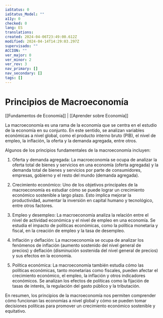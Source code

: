 ```yaml
---
iaStatus: 0
iaStatus_Model: ""
a11y: 0
checked: 0
lang: ES
translations: 
created: 2024-04-06T23:49:00.612Z
modified: 2024-04-14T14:29:03.297Z
supervisado: ""
ACCION: ""
ver_major: 0
ver_minor: 2
ver_rev: 3
nav_primary: []
nav_secondary: []
tags: []
---
```

# Principios de Macroeconomía

[[Fundamentos de Economía]] | [[Aprender sobre Economía]]

La macroeconomía es una rama de la economía que se centra en el estudio de la economía en su conjunto. En este sentido, se analizan variables económicas a nivel global, como el producto interno bruto (PIB), el nivel de empleo, la inflación, la oferta y la demanda agregada, entre otros.

Algunos de los principios fundamentales de la macroeconomía incluyen:

1. Oferta y demanda agregada: La macroeconomía se ocupa de analizar la oferta total de bienes y servicios en una economía (oferta agregada) y la demanda total de bienes y servicios por parte de consumidores, empresas, gobierno y el resto del mundo (demanda agregada).

2. Crecimiento económico: Uno de los objetivos principales de la macroeconomía es estudiar cómo se puede lograr un crecimiento económico sostenible a largo plazo. Esto implica mejorar la productividad, aumentar la inversión en capital humano y tecnológico, entre otros factores.

3. Empleo y desempleo: La macroeconomía analiza la relación entre el nivel de actividad económica y el nivel de empleo en una economía. Se estudia el impacto de políticas económicas, como la política monetaria y fiscal, en la creación de empleo y la tasa de desempleo.

4. Inflación y deflación: La macroeconomía se ocupa de analizar los fenómenos de inflación (aumento sostenido del nivel general de precios) y deflación (disminución sostenida del nivel general de precios) y sus efectos en la economía.

5. Política económica: La macroeconomía también estudia cómo las políticas económicas, tanto monetarias como fiscales, pueden afectar el crecimiento económico, el empleo, la inflación y otros indicadores económicos. Se analizan los efectos de políticas como la fijación de tasas de interés, la regulación del gasto público y la tributación.

En resumen, los principios de la macroeconomía nos permiten comprender cómo funcionan las economías a nivel global y cómo se pueden tomar decisiones políticas para promover un crecimiento económico sostenible y equitativo.
